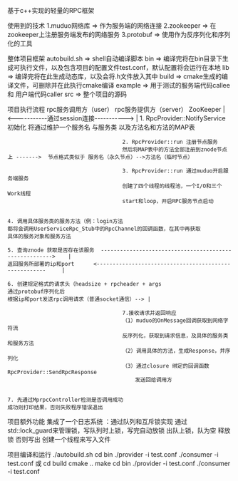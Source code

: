基于c++实现的轻量的RPC框架

使用到的技术
    1.muduo网络库   => 作为服务端的网络连接
    2.zookeeper    => 在zookeeper上注册服务端发布的网络服务
    3.protobuf     => 使用作为反序列化和序列化的工具


整体项目框架
    autobuild.sh => shell自动编译脚本
    bin          => 编译完将在bin目录下生成可执行文件，以及包含项目的配置文件test.conf，默认配置将会运行在本地
    lib          => 编译完将在此生成动态库，以及会将.h文件放入其中
    build        => cmake生成的编译文件，可删除并在此执行cmake编译
    example      => 用于测试的服务端代码callee 和 用户端代码caller
    src          => 整个项目的源码


项目执行流程
    rpc服务调用方（user）                   rpc服务提供方（server）                         ZooKeeper
                                                |  <-----------通过session连接----------->  |
                                        1. RpcProvider::NotifyService 初始化
                                        将通过维护一个服务名 与服务类 以及方法名和方法的MAP表

                                        2. RpcProvider::run 注册节点服务
                                        然后将MAP表中的方法全部注册到znode节点上 ------->  节点格式类似于 服务名（永久节点）-->方法名（临时节点）

                                        3. RpcProvider::run 通过muduo开启服务端服务
                                        创建了四个线程的线程池，一个I/O和三个Work线程
                                        start和loop，开启RPC服务节点启动


    4. 调用具体服务类的服务方法（例：login方法
    都将会调用UserServiceRpc_Stub中的RpcChannel的回调函数，在其中再获取
    具体的服务对象和服务方法

    5. 查询znode 获取是否存在该服务  ------------------------------------------------------->    |
    返回服务所部署的ip和port      <------------------------------------------------------     |

    6. 创建规定格式的请求头（headsize + rpcheader + args
    通过protobuf序列化后
    根据ip和port发送rpc调用请求（普通socket通信）--> |

                                        7.接收请求并返回响应 
                                        （1）muduo的OnMessage回调获取到网络字符流
                                        反序列化，获取到请求信息，及具体的服务类和服务方法
                                        （2）调用具体的方法，生成Response，并序列化
                                        （3）通过closure 绑定的回调函数 RpcProvider::SendRpcResponse
                                            发送回给调用方 


    7. 先通过MprpcController检测是否调用成功
    成功则打印结果，否则失败程序错误退出


项目额外功能
    集成了一个日志系统
    ：通过队列和互斥锁实现
        通过std::lock_guard来管理锁，写队列时上锁，写完自动放锁
        出队上锁，队为空 释放锁 否则写出
      创建一个线程来写入文件



项目编译和运行
    ./autobuild.sh 
    cd bin 
    ./provider -i test.conf
    ./consumer -i test.conf
    或 
    cd build 
    cmake ..
    make
    cd bin 
    ./provider -i test.conf
    ./consumer -i test.conf






